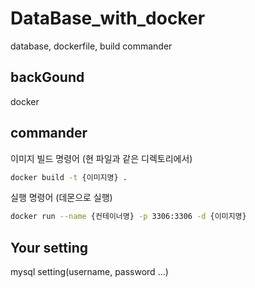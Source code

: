 # DataBase_with_docker
database, dockerfile, build commander

## backGound
docker

## commander
이미지 빌드 명령어 (현 파일과 같은 디렉토리에서)
```bash
docker build -t {이미지명} .
```

실행 명령어 (데몬으로 실행)
```bash
docker run --name {컨테이너명} -p 3306:3306 -d {이미지명}
```

## Your setting
mysql setting(username, password ...)

